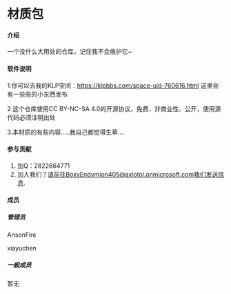 # 材质包

#### 介绍
一个没什么大用处的仓库，记住我不会维护它~

#### 软件说明
1.你可以去我的KLP空间：https://klpbbs.com/space-uid-760616.html 这里会有一些些的小东西发布

2.这个仓库使用CC BY-NC-SA 4.0的开源协议，免费、非商业性、公开，使用源代码必须注明出处

3.本材质的有些内容.....我自己都觉得生草....

#### 参与贡献

1.  加Q：2822664771
2.  加入我们？请前往BoxyEndymion405@axlotol.onmicrosoft.com我们发送信息.

#### 成员

##### 管理员

AnsonFire

xiayuchen

##### 一般成员

暂无